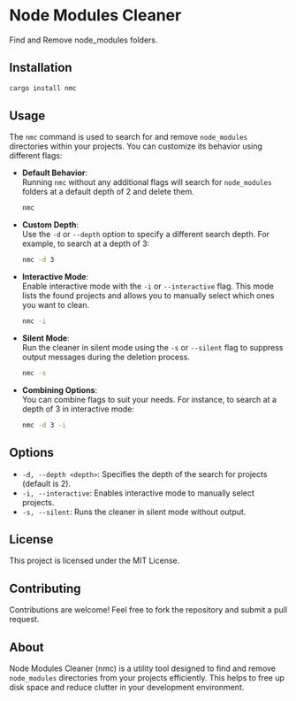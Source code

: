 # Node Modules Cleaner

Find and Remove node_modules folders.

## Installation

```bash
cargo install nmc
```

## Usage

The `nmc` command is used to search for and remove `node_modules` directories within your projects. You can customize its behavior using different flags:

- **Default Behavior**:  
  Running `nmc` without any additional flags will search for `node_modules` folders at a default depth of 2 and delete them.

  ```bash
  nmc
  ```

- **Custom Depth**:  
  Use the `-d` or `--depth` option to specify a different search depth. For example, to search at a depth of 3:

  ```bash
  nmc -d 3
  ```

- **Interactive Mode**:  
  Enable interactive mode with the `-i` or `--interactive` flag. This mode lists the found projects and allows you to manually select which ones you want to clean.

  ```bash
  nmc -i
  ```

- **Silent Mode**:  
  Run the cleaner in silent mode using the `-s` or `--silent` flag to suppress output messages during the deletion process.

  ```bash
  nmc -s
  ```

- **Combining Options**:  
  You can combine flags to suit your needs. For instance, to search at a depth of 3 in interactive mode:

  ```bash
  nmc -d 3 -i
  ```

## Options

- `-d, --depth <depth>`: Specifies the depth of the search for projects (default is 2).
- `-i, --interactive`: Enables interactive mode to manually select projects.
- `-s, --silent`: Runs the cleaner in silent mode without output.

## License

This project is licensed under the MIT License.

## Contributing

Contributions are welcome! Feel free to fork the repository and submit a pull request.

## About

Node Modules Cleaner (nmc) is a utility tool designed to find and remove `node_modules` directories from your projects efficiently. This helps to free up disk space and reduce clutter in your development environment.
